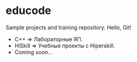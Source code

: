 # educode
Sample projects and training repository.
Hello, Git!

* C++ => Лабораторные ЯП.
* HiSkill => Учебные проекты с Hiperskill.
* Coming soon...
